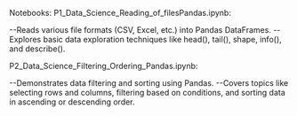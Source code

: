 Notebooks:
P1_Data_Science_Reading_of_filesPandas.ipynb:

--Reads various file formats (CSV, Excel, etc.) into Pandas DataFrames.
--Explores basic data exploration techniques like head(), tail(), shape, info(), and describe().

P2_Data_Science_FiItering_Ordering_Pandas.ipynb:

--Demonstrates data filtering and sorting using Pandas.
--Covers topics like selecting rows and columns, filtering based on conditions, and sorting data in ascending or descending order.

